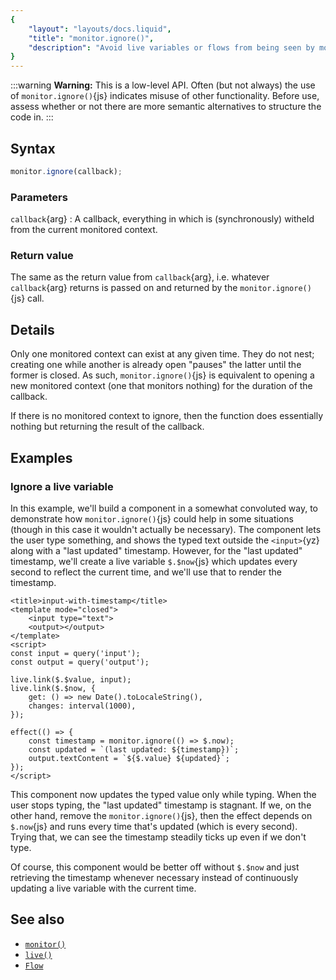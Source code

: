 ```yaml
---
{
	"layout": "layouts/docs.liquid",
	"title": "monitor.ignore()",
	"description": "Avoid live variables or flows from being seen by monitored contexts such as inside effects with `monitor.ignore()`{js}."
}
---
```


:::warning
**Warning:** This is a low-level API. Often (but not always) the use of `monitor.ignore()`{js} indicates misuse of other functionality. Before use, assess whether or not there are more semantic alternatives to structure the code in.
:::

## Syntax

```js
monitor.ignore(callback);
```

### Parameters

`callback`{arg}
: A callback, everything in which is (synchronously) witheld from the current monitored context.

### Return value

The same as the return value from `callback`{arg}, i.e. whatever `callback`{arg} returns is passed on and returned by the `monitor.ignore()`{js} call.

## Details

Only one monitored context can exist at any given time. They do not nest; creating one while another is already open "pauses" the latter until the former is closed. As such, `monitor.ignore()`{js} is equivalent to opening a new monitored context (one that monitors nothing) for the duration of the callback.

If there is no monitored context to ignore, then the function does essentially nothing but returning the result of the callback.

## Examples

### Ignore a live variable

In this example, we'll build a component in a somewhat convoluted way, to demonstrate how `monitor.ignore()`{js} could help in some situations (though in this case it wouldn't actually be necessary). The component lets the user type something, and shows the typed text outside the `<input>`{yz} along with a "last updated" timestamp. However, for the "last updated" timestamp, we'll create a live variable `$.$now`{js} which updates every second to reflect the current time, and we'll use that to render the timestamp.

```yz
<title>input-with-timestamp</title>
<template mode="closed">
	<input type="text">
	<output></output>
</template>
<script>
const input = query('input');
const output = query('output');

live.link($.$value, input);
live.link($.$now, {
	get: () => new Date().toLocaleString(),
	changes: interval(1000),
});

effect(() => {
	const timestamp = monitor.ignore(() => $.now);
	const updated = `(last updated: ${timestamp})`;
	output.textContent = `${$.value} ${updated}`;
});
</script>
```

This component now updates the typed value only while typing. When the user stops typing, the "last updated" timestamp is stagnant. If we, on the other hand, remove the `monitor.ignore()`{js}, then the effect depends on `$.now`{js} and runs every time that's updated (which is every second). Trying that, we can see the timestamp steadily ticks up even if we don't type.

Of course, this component would be better off without `$.$now` and just retrieving the timestamp whenever necessary instead of continuously updating a live variable with the current time.

## See also

- [`monitor()`](/docs/monitor/)
- [`live()`](/docs/live/)
- [`Flow`](/docs/flow/)
